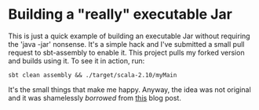 # Building a "really" executable Jar

This is just a quick example of building an executable Jar without requiring the 'java -jar' nonsense. It's a simple hack and I've submitted a small pull request to sbt-assembly to enable it. This project pulls my forked version and builds using it. To see it in action, run:

    sbt clean assembly && ./target/scala-2.10/myMain

It's the small things that make me happy. Anyway, the idea was not original and it was shamelessly _borrowed_ from [this](http://skife.org/java/unix/2011/06/20/really_executable_jars.html) blog post. 